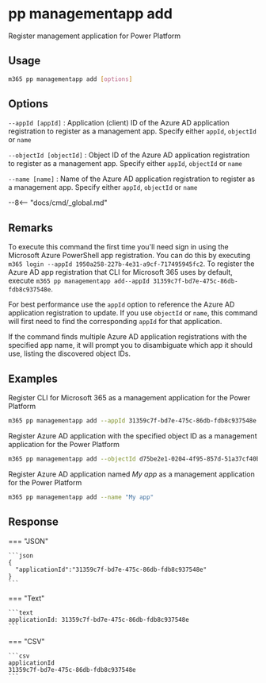 # pp managementapp add

Register management application for Power Platform

## Usage

```sh
m365 pp managementapp add [options]
```

## Options

`--appId [appId]`
: Application (client) ID of the Azure AD application registration to register as a management app. Specify either `appId`, `objectId` or `name`

`--objectId [objectId]`
: Object ID of the Azure AD application registration to register as a management app. Specify either `appId`, `objectId` or `name`

`--name [name]`
: Name of the Azure AD application registration to register as a management app. Specify either `appId`, `objectId` or `name`

--8<-- "docs/cmd/_global.md"

## Remarks

To execute this command the first time you'll need sign in using the Microsoft Azure PowerShell app registration. You can do this by executing `m365 login --appId 1950a258-227b-4e31-a9cf-717495945fc2`. To register the Azure AD app registration that CLI for Microsoft 365 uses by default, execute `m365 pp managementapp add--appId 31359c7f-bd7e-475c-86db-fdb8c937548e`.

For best performance use the `appId` option to reference the Azure AD application registration to update. If you use `objectId` or `name`, this command will first need to find the corresponding `appId` for that application.

If the command finds multiple Azure AD application registrations with the specified app name, it will prompt you to disambiguate which app it should use, listing the discovered object IDs.

## Examples

Register CLI for Microsoft 365 as a management application for the Power Platform

```sh
m365 pp managementapp add --appId 31359c7f-bd7e-475c-86db-fdb8c937548e
```

Register Azure AD application with the specified object ID as a management application for the Power Platform

```sh
m365 pp managementapp add --objectId d75be2e1-0204-4f95-857d-51a37cf40be8
```

Register Azure AD application named _My app_ as a management application for the Power Platform

```sh
m365 pp managementapp add --name "My app"
```

## Response

=== "JSON"

    ```json
    {
      "applicationId":"31359c7f-bd7e-475c-86db-fdb8c937548e"
    }
    ```

=== "Text"

    ```text
    applicationId: 31359c7f-bd7e-475c-86db-fdb8c937548e
    ```

=== "CSV"

    ```csv
    applicationId
    31359c7f-bd7e-475c-86db-fdb8c937548e
    ```
